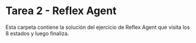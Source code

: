# Tarea 2 - Reflex Agent
Esta carpeta contiene la solución del ejercicio de Reflex Agent que visita los 8 estados y luego finaliza. 